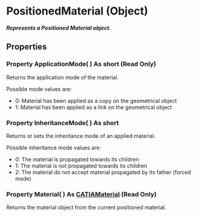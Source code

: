 # PositionedMaterial (Object)

**_Represents a Positioned Material object._**

## Properties

### Property **ApplicationMode**( ) As short (Read Only)

Returns the application mode of the material.

Possible mode values are:
  * 0: Material has been applied as a copy on the geometrical object
  * 1: Material has been applied as a link on the geometrical object

### Property **InheritanceMode**( ) As short

Returns or sets the inheritance mode of an applied material.

Possible inheritance mode values are:
  * 0: The material is propagated towards its children
  * 1: The material is not propagated towards its children
  * 2: The material do not accept material propagated by its father (forced mode)

### Property **Material**( ) As [CATIAMaterial](../CATMatInterfaces/interface_Material_14052.md) (Read Only)

Returns the material object from the current positioned material.